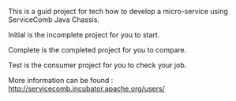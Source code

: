 This is a guid project for tech how to develop a micro-service using ServiceComb Java Chassis.

Initial is the incomplete project for you to start.

Complete is the completed project for you to compare.

Test is the consumer project for you to check your job.

More information can be found : http://servicecomb.incubator.apache.org/users/
